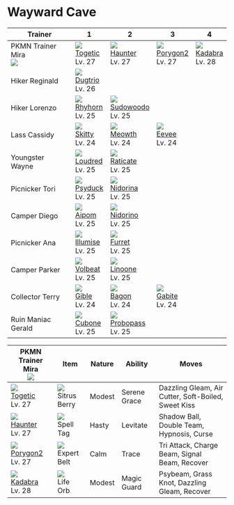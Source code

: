# Wayward Cave

Trainer                        | 1                                | 2                                 | 3                                | 4
---                            | ---                              | ---                               | ---                              | ---
PKMN Trainer Mira<br>![][mira] | ![][176]<br>[Togetic]<br>Lv. 27  | ![][093]<br>[Haunter]<br>Lv. 27   | ![][233]<br>[Porygon2]<br>Lv. 27 | ![][064]<br>[Kadabra]<br>Lv. 28
Hiker Reginald                 | ![][051]<br>[Dugtrio]<br>Lv. 26  | &nbsp;                            | &nbsp;                           | &nbsp;
Hiker Lorenzo                  | ![][111]<br>[Rhyhorn]<br>Lv. 25  | ![][185]<br>[Sudowoodo]<br>Lv. 25 | &nbsp;                           | &nbsp;
Lass Cassidy                   | ![][300]<br>[Skitty]<br>Lv. 24   | ![][052]<br>[Meowth]<br>Lv. 24    | ![][133]<br>[Eevee]<br>Lv. 24    | &nbsp;
Youngster Wayne                | ![][294]<br>[Loudred]<br>Lv. 25  | ![][020]<br>[Raticate]<br>Lv. 25  | &nbsp;                           | &nbsp;
Picnicker Tori                 | ![][054]<br>[Psyduck]<br>Lv. 25  | ![][030]<br>[Nidorina]<br>Lv. 25  | &nbsp;                           | &nbsp;
Camper Diego                   | ![][190]<br>[Aipom]<br>Lv. 25    | ![][033]<br>[Nidorino]<br>Lv. 25  | &nbsp;                           | &nbsp;
Picnicker Ana                  | ![][314]<br>[Illumise]<br>Lv. 25 | ![][162]<br>[Furret]<br>Lv. 25    | &nbsp;                           | &nbsp;
Camper Parker                  | ![][313]<br>[Volbeat]<br>Lv. 25  | ![][264]<br>[Linoone]<br>Lv. 25   | &nbsp;                           | &nbsp;
Collector Terry                | ![][443]<br>[Gible]<br>Lv. 24    | ![][371]<br>[Bagon]<br>Lv. 24     | ![][444]<br>[Gabite]<br>Lv. 24   | &nbsp;
Ruin Maniac Gerald             | ![][104]<br>[Cubone]<br>Lv. 25   | ![][476]<br>[Probopass]<br>Lv. 25 | &nbsp;                           | &nbsp;

PKMN Trainer Mira<br>![][mira]   | Item                              | Nature | Ability      | Moves
---                              | ---                               | ---    | ---          | ---
![][176]<br>[Togetic]<br>Lv. 27  | ![][sitrus-berry]<br>Sitrus Berry | Modest | Serene Grace | Dazzling Gleam, Air Cutter, Soft-Boiled, Sweet Kiss
![][093]<br>[Haunter]<br>Lv. 27  | ![][spell-tag]<br>Spell Tag       | Hasty  | Levitate     | Shadow Ball, Double Team, Hypnosis, Curse
![][233]<br>[Porygon2]<br>Lv. 27 | ![][expert-belt]<br>Expert Belt   | Calm   | Trace        | Tri Attack, Charge Beam, Signal Beam, Recover
![][064]<br>[Kadabra]<br>Lv. 28  | ![][life-orb]<br>Life Orb         | Modest | Magic Guard  | Psybeam, Grass Knot, Dazzling Gleam, Recover

[Raticate]: ../../pokemon_changes/020/
[Nidorina]: ../../pokemon_changes/030/
[Nidorino]: ../../pokemon_changes/033/
[Dugtrio]: ../../pokemon_changes/051/
[Meowth]: ../../pokemon_changes/052/
[Psyduck]: ../../pokemon_changes/054/
[Kadabra]: ../../pokemon_changes/064/
[Haunter]: ../../pokemon_changes/093/
[Cubone]: ../../pokemon_changes/104/
[Rhyhorn]: ../../pokemon_changes/111/
[Eevee]: ../../pokemon_changes/133/
[Furret]: ../../pokemon_changes/162/
[Togetic]: ../../pokemon_changes/176/
[Sudowoodo]: ../../pokemon_changes/185/
[Aipom]: ../../pokemon_changes/190/
[Porygon2]: ../../pokemon_changes/233/
[Linoone]: ../../pokemon_changes/264/
[Loudred]: ../../pokemon_changes/294/
[Skitty]: ../../pokemon_changes/300/
[Volbeat]: ../../pokemon_changes/313/
[Illumise]: ../../pokemon_changes/314/
[Bagon]: ../../pokemon_changes/371/
[Gible]: ../../pokemon_changes/443/
[Gabite]: ../../pokemon_changes/444/
[Probopass]: ../../pokemon_changes/476/
[expert-belt]: ../img/items/expert-belt.png
[life-orb]: ../img/items/life-orb.png
[sitrus-berry]: ../img/items/sitrus-berry.png
[spell-tag]: ../img/items/spell-tag.png
[020]: ../img/pokemon/020.png
[030]: ../img/pokemon/030.png
[033]: ../img/pokemon/033.png
[051]: ../img/pokemon/051.png
[052]: ../img/pokemon/052.png
[054]: ../img/pokemon/054.png
[064]: ../img/pokemon/064.png
[093]: ../img/pokemon/093.png
[104]: ../img/pokemon/104.png
[111]: ../img/pokemon/111.png
[133]: ../img/pokemon/133.png
[162]: ../img/pokemon/162.png
[176]: ../img/pokemon/176.png
[185]: ../img/pokemon/185.png
[190]: ../img/pokemon/190.png
[233]: ../img/pokemon/233.png
[264]: ../img/pokemon/264.png
[294]: ../img/pokemon/294.png
[300]: ../img/pokemon/300.png
[313]: ../img/pokemon/313.png
[314]: ../img/pokemon/314.png
[371]: ../img/pokemon/371.png
[443]: ../img/pokemon/443.png
[444]: ../img/pokemon/444.png
[476]: ../img/pokemon/476.png
[mira]: ../img/trainer/mira.png
